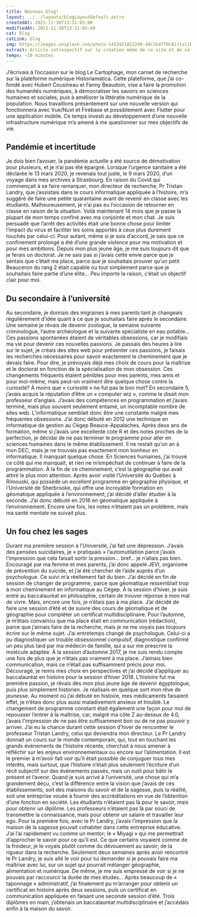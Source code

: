 ```yaml
---
title: Nouveau blog!
layout: ../../layouts/blogLayoutDefault.astro
createdAt: 2021-11-30T13:31-05:00
modifiedAt: 2021-11-30T13:31-05:00
cat: Blog
catLink: blog
img: https://images.unsplash.com/photo-1452421822248-d4c2b47f0c81?ixlib=rb-1.2.1&ixid=MnwxMjA3fDB8MHxwaG90by1wYWdlfHx8fGVufDB8fHx8&auto=format&fit=crop&w=1074&q=80
extrait: Article introspectif sur la création même de ce site et de ce blog. Dans cet article, je vous présente ce nouveau blog et les raisons qui me poussent à le créer!
temps: ~10 minutes
---
```

J’écrivais à l’occasion sur le blog Le Cartophage, mon carnet de recherche sur la plateforme numérique Historiamatica. Cette plateforme, que j’ai co-fondé avec Hubert Cousineau et Fanny Beaudoin, vise a faire la promotion des humanités numériques, à démocratiser les savoirs en sciences humaines et sociales, puis à améliorer la littératie numérique de la population. Nous travaillons présentement sur une nouvelle version qui fonctionnera avec Vue/Nuxt et Firebase et possiblement avec Flutter pour une application mobile. Ce temps investi au développement d’une nouvelle infrastructure numérique m’a amené à me questionner sur mes objectifs de vie.
## Pandémie et incertitude
Je dois bien l’avouer, la pandémie actuelle a été source de démotivation pour plusieurs, et je n’ai pas été épargné. Lorsque l’urgence sanitaire a été déclarée le 13 mars 2020, je revenais tout juste, le 9 mars 2020, d’un voyage dans mes archives à Strasbourg. En raison du Covid qui commençait à se faire remarquer, mon directeur de recherche, Pr Tristan Landry, que j’assistais dans le cours informatique appliquée à l’histoire, m’a suggéré de faire une petite quarantaine avant de revenir en classe avec les étudiants. Malheureusement, je n’ai pas eu l’occasion de retourner en classe en raison de la situation. Voilà maintenant 14 mois que je passe la plupart de mon temps confiné avec ma conjointe et mon chat.
Je suis persuadé que l’arrêt des activités était une bonne chose pour limiter l’impact du virus et faciliter les soins apportés à ceux plus durement touchés par celui-ci. Pour autant, même si je suis d’accord, je sais que ce confinement prolongé a été d’une grande violence pour ma motivation et pour mes ambitions. Depuis mon plus jeune âge, je me suis toujours dit que je ferais un doctorat. Je ne sais pas si j’avais cette envie parce que je sentais que c’était ma place, parce que je souhaitais prouver qu’un petit Beauceron du rang 2 était capable ou tout simplement parce que je souhaitais faire partie d’une élite… Peu importe la raison, c’était un objectif clair pour moi.
## Du secondaire à l’université
Au secondaire, je donnais des migraines à mes parents tant je changeais régulièrement d’idée quant à ce que je souhaitais faire après le secondaire. Une semaine je rêvais de devenir zoologue, la semaine suivante criminologue, l’autre archéologue et la suivante spécialiste en eau potable… Ces passions spontanées étaient de véritables obsessions, car je modifiais ma vie pour devenir ces nouvelles passions. Je passais des heures à lire sur le sujet, je créais des sites web pour présenter ces passions, je faisais les recherches nécessaires pour savoir exactement le cheminement que je devais faire. Pour dire, je prévoyais déjà mes choix de cours pour la maîtrise et le doctorat en fonction de la spécialisation de mon obsession. Ces changements fréquents étaient pénibles pour mes parents, mes amis et pour moi-même, mais peut-on vraiment dire quelque chose contre la curiosité? À moins que « curiosité » ne fut pas le bon mot?
En secondaire 5, j’avais acquis la réputation d’être un « computer wiz », comme le disait mon professeur d’anglais. J’avais des compétences en programmation et j’avais terminé, mais plus souvent seulement entamé, un incomptable nombre de sites web. L’informatique semblait donc être une constante malgré mes fréquentes obsessions. J’ai donc débuté en 2012 une technique en informatique de gestion au Cégep Beauce-Appalaches. Après deux ans de formation, même si j’avais une excellente cote R et des notes proches de la perfection, je décidai de ne pas terminer le programme pour aller en sciences humaines dans le même établissement. Il ne restait qu’un an à mon DEC, mais je ne trouvais pas exactement mon bonheur en informatique. Il manquait quelque chose. En Sciences humaines, j’ai trouvé ce côté qui me manquait, et rien ne m’empêchait de continuer à faire de la programmation. À la fin de ce cheminement, c’est la géographie qui avait attiré le plus mon attention. Après avoir visité l’Université du Québec à Rimouski, qui possède un excellent programme en géographie physique, et l’Université de Sherbrooke, qui offre une incroyable formation en géomatique appliquée à l’environnement; j’ai décidé d’aller étudier à la seconde. J’ai donc débuté en 2016 en géomatique appliquée à l’environnement. Encore une fois, les notes n’étaient pas un problème, mais ma santé mentale ne suivait plus.
## Un fou chez les sages
Durant ma première session à l’Université, j’ai fait une dépression. J’avais des pensées suicidaires, je « pratiquais » l’automutilation parce j’avais l’impression que cela faisait sortir la pression… bref… je n’allais pas bien. Encouragé par ma femme et mes parents, j’ai donc appelé JEVI, organisme de prévention du suicide, et j’ai été chercher de l’aide auprès d’un psychologue. Ce suivi m’a réellement fait du bien. J’ai décidé en fin de session de changer de programme, parce que géomatique ressemblait trop à mon cheminement en informatique au Cégep. À la session d’hiver, je suis entré au baccalauréat en philosophie, certain de trouver réponse à mon mal de vivre. Mais, encore une fois, je n’étais pas à ma place. J’ai décidé de faire une session d’été et de suivre des cours de géomatique et de géographie pour compléter un certificat multidisciplinaire. Pour l’automne, je m’étais convaincu que ma place était en communication (rédaction), parce que j’aimais faire de la recherche, mais je ne me voyais pas toujours écrire sur le même sujet. J’ai entretemps changé de psychologue. Celui-ci a pu diagnostiquer un trouble obsessionnel compulsif, diagnostique confirmé un peu plus tard par  ma médecin de famille, qui a sur me prescrire la molécule adaptée. À la session d’automne 2017, je me suis rendu compte une fois de plus  que je n’étais pas vraiment à ma place. J’aimais bien communication, mais ce n’était pas suffisamment précis pour moi. Découragé, je remis mes choix en perspectives et j’ai décidé d’appliquer au baccalauréat en histoire pour la session d’hiver 2018.
L’histoire fut ma première passion, je rêvais dès mon plus jeune âge de devenir égyptologue, puis plus simplement historien.  Je réalisais en quelque sort mon rêve de jeunesse. Au moment où j’ai débuté en histoire, mes médicaments faisaient effet, je n’étais donc plus aussi maladivement anxieux et troublé. Le changement de programme constant était également une façon pour moi de repousser l’entrer à la maîtrise, car, malgré ma côte Z au-dessus de 4.0, j’avais l’impression de ne pas être suffisamment bon ou de ne pas pouvoir y arriver. J’ai eu la chance durant cette session d’hiver de rencontrer le professeur Tristan Landry, celui qui deviendra mon directeur. Le Pr Landry donnait un cours sur le monde contemporain, qui, tout en touchant les grands événements de l’histoire récente, cherchait à nous amener à réfléchir sur les enjeux environnementaux ou encore sur l’alimentation. Il est le premier à m’avoir fait voir qu’il était possible de conjuguer tous mes intérêts, mais surtout, que l’histoire n’était plus seulement l’écriture d’un récit subjectif sur des événements passés, mais un outil pour bâtir le présent et l’avenir.
Quand je suis arrivé à l’université, une chose qui m’a grandement déçu, c’est la différence entre la vision que j’avais de ces établissements, soit des maisons du savoir et de la sagesse, puis la réalité, soit une entreprise vouée à fournir des accréditations en vue de l’obtention d’une fonction en société. Les étudiants n’étaient pas là pour le savoir, mais pour obtenir un diplôme. Les professeurs n’étaient pas là par souci de transmettre la connaissance, mais pour obtenir un salaire et travailler leur ego. Pour la première fois, avec le Pr Landry, j’avais l’impression que la maison de la sagesse pouvait cohabiter dans cette entreprise éducative. J’ai l’ai rapidement vu comme un mentor; le « Miyagi » qui me permettrait d’approcher le savoir pour ce qu’il est. Ce que certains voyaient comme de la froideur, je le voyais plutôt comme du dévouement au savoir; de la rigueur dans la recherche. Seulement deux semaines après avoir rencontré le Pr Landry, je suis allé le voir pour lui demander si je pouvais faire ma maîtrise avec lui, sur un sujet qui pourrait mélanger géographie, alimentation et numérique. De même, je me suis empressé de voir si je ne pouvais par raccourcir la durée de mes études…
Après beaucoup de « taponnage » administratif, j’ai finalement pu m’arranger pour obtenir un certificat en histoire après deux sessions, puis un certificat en communication appliquée en faisant une seconde session d’été. Trois diplômes en main, j’obtenais un baccalauréat multidisciplinaire et j’accédais enfin à la maison du savoir.